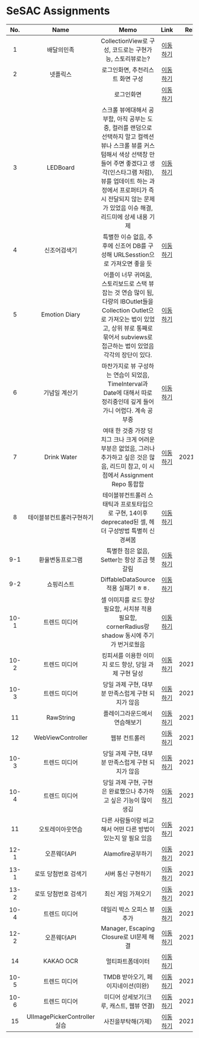 # SeSAC Assignments

|No.|Name|Memo|Link|Release|
|:-:|:-:|:-:|:-:|:-:|
|1|배달의민족|CollectionView로 구성, 코드로는 구현가능, 스토리뷰로는?|[이동하기](https://github.com/urijan44/SSAC-Task/blob/master/0928/Assignment.md)||
|2|넷플릭스|로그인화면, 추천리스트 화면 구성|[이동하기](https://github.com/urijan44/SSAC-Task/blob/master/0928/Assignment.md)||
|||로그인화면|[이동하기](https://github.com/urijan44/SSAC-Task/blob/master/0930/Assignment.md)||
|3|LEDBoard|스크롤 뷰에대해서 공부함, 아직 공부는 도중, 컬러를 랜덤으로 선택하지 말고 컬렉션 뷰나 스크롤 뷰를 커스텀해서 색상 선택창 만들어 주면 좋겠다고 생각(인스타그램 처럼), 뷰를 업데이트 하는 과정에서 프로퍼티가 즉시 전달되지 않는 문제가 있었음 이슈 해결, 리드미에 상세 내용 기제|[이동하기](https://github.com/urijan44/SSAC-Task/blob/master/1001/LEDBoard.md)||
|4|신조어검색기|특별한 이슈 없음, 추후에 신조어 DB를 구성해 URLSesstion으로 가져오면 좋을 듯|[이동하기](https://github.com/urijan44/SSAC-Task/blob/master/1001/%EC%8B%A0%EC%A1%B0%EC%96%B4%EA%B2%80%EC%83%89%EA%B8%B0/%EC%8B%A0%EC%A1%B0%EC%96%B4%EA%B2%80%EC%83%89%EA%B8%B0.md)||
|5|Emotion Diary|어플이 너무 귀여움, 스토리보드로 스택 뷰 잡는 것 연습 많이 됨, 다량의 IBOutlet들을 Collection Outlet으로 가져오는 법이 있었고, 상위 뷰로 통째로 묶어서 subviews로 접근하는 법이 있었음 각각의 장단이 있다.|[이동하기](EmotionDiary/README.md)
|6|기념일 계산기|마찬가지로 뷰 구성하는 연습이 되었음, TimeInterval과 Date에 대해서 따로 정리중인데 깊게 들어가니 어렵다. 계속 공부중|[이동하기](AnniversaryCounter/README.md)|
|7|Drink Water|여태 한 것중 가장 덩치그 크나 크게 어려운 부분은 없었음, 그러나 추가하고 싶은 것은 많음, 리드미 참고, 이 시점에서 Assignment Repo 통합함|[이동하기](DrinkWater/README.md)|2021/10/19|
|8|테이블뷰컨트롤러구현하기|테이블뷰컨트롤러 스태틱과 프로토타입으로 구현, 14이후 deprecated된 셀, 헤더 구성방법 특별히 신경써봄|[이동하기](MyChecklist/README.md)|
|9-1|환율변동프로그램|특별한 점은 없음, Setter는 항상 조금 헷갈림|[이동하기](ExchangeProgram/README.md)|
|9-2|쇼핑리스트|DiffableDataSource 적용 실패기 ㅎㅎ.|[이동하기](ShoppingList/README.md)|
|10-1|트렌드 미디어|셀 이미지를 로드 향상 필요함, 서치뷰 적용 필요함, cornerRadius랑 shadow 동시에 주기가 번거로웠음|[이동하기](TrendMedia/1017README.md)|
|10-2|트렌드 미디어|킹피셔를 이용한 이미지 로드 향상, 당일 과제 구현 달성|[이동하기](TrendMedia/1018README.md)|2021/10/19|
|10-3|트렌드 미디어|당일 과제 구현, 대부분 만족스럽게 구현 되지가 않음|[이동하기](TrendMedia/README.md)|2021/10/20|
|11|RawString|플레이그라운드에서 연습해보기|[이동하기](RawStringPractice.playground/README.md)|2021/10/20|
|12|WebViewController|웹뷰 컨트롤러|[이동하기](WebViewController/README.md)|2021/10/20|
|10-3|트렌드 미디어|당일 과제 구현, 대부분 만족스럽게 구현 되지가 않음|[이동하기](TrendMedia/1019README.md)|2021/10/20|
|10-4|트렌드 미디어|당일 과제 구현, 구현은 완료했으나 추가하고 싶은 기능이 많이 생김|[이동하기](TrendMedia/1020README.md)|2021/10/21|
|11|오토레이아웃연습|다른 사람들이랑 비교해서 어떤 다른 방법이 있는지 알 필요 있음|[이동하기](AutolayoutPractice/README.md)|2021/10/25|
|12-1|오픈웨더API|Alamofire공부하기|[이동하기](HeyWeather/README.md)|2021/10/25|
|13-1|로또 당첨번호 검색기|서버 통신 구현하기|[이동하기](Lottery/README.md)|2021/10/26|
|13-2|로또 당첨번호 검색기|최신 게임 가져오기|[이동하기](Lottery/README.md)|2021/10/26|
|10-4|트렌드 미디어|데일리 박스 오피스 뷰 추가|[이동하기](TrendMedia/1027README.md)|2021/10/27|
|12-2|오픈웨더API|Manager, Escaping Closure로 UI문제 해결|[이동하기](HeyWeather/README.md)|2021/10/27|
|14|KAKAO OCR|멀티파트폼데이터|[이동하기](KakaoOCR/README.md)
|10-5|트렌드 미디어|TMDB 받아오기, 페이지네이션(미완)|[이동하기](TrendMedia/1028README.md)|2021/10/28|
|10-6|트렌드 미디어|미디어 상세보기(크루, 캐스트, 웹뷰 연결)|[이동하기](TrendMedia/README.md)|2021/10/29|
|15|UIImagePickerController실습|사진을부탁해(가제)|[이동하기](https://github.com/urijan44/OnePhoto/blob/master/README.md)|2021/10/31|